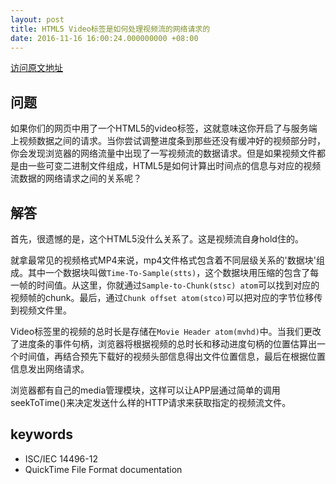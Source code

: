 ```yaml
---
layout: post
title: HTML5 Video标签是如何处理视频流的网络请求的
date: 2016-11-16 16:00:24.000000000 +08:00
---
```


[访问原文地址](http://njfeng.com/2016/11/html5-video-request-work/)

## 问题
如果你们的网页中用了一个HTML5的video标签，这就意味这你开启了与服务端上视频数据之间的请求。当你尝试调整进度条到那些还没有缓冲好的视频部分时，你会发现浏览器的网络流量中出现了一写视频流的数据请求。但是如果视频文件都是由一些可变二进制文件组成，HTML5是如何计算出时间点的信息与对应的视频流数据的网络请求之间的关系呢？

## 解答

首先，很遗憾的是，这个HTML5没什么关系了。这是视频流自身hold住的。

就拿最常见的视频格式MP4来说，mp4文件格式包含着不同层级关系的'数据块'组成。其中一个数据块叫做`Time-To-Sample(stts)`，这个数据块用压缩的包含了每一帧的时间值。从这里，你就通过`Sample-to-Chunk(stsc) atom`可以找到对应的视频帧的chunk。最后，通过`Chunk offset atom(stco)`可以把对应的字节位移传到视频文件里。

Video标签里的视频的总时长是存储在`Movie Header atom(mvhd)`中。当我们更改了进度条的事件句柄，浏览器将根据视频的总时长和移动进度句柄的位置估算出一个时间值，再结合预先下载好的视频头部信息得出文件位置信息，最后在根据位置信息发出网络请求。

浏览器都有自己的media管理模块，这样可以让APP层通过简单的调用seekToTime()来决定发送什么样的HTTP请求来获取指定的视频流文件。

## keywords

- ISC/IEC 14496-12
- QuickTime File Format documentation